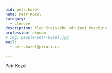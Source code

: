 ```yaml
---
uid: petr.kozel
name: Petr Kozel
category:
  - clenove
description: člen Krajského sdružení Vysočina
profession: ekonom
# img: people/petr-kozel.jpg
mail:
  - petr.kozel@pirati.cz
  
---
```


Petr Kozel
